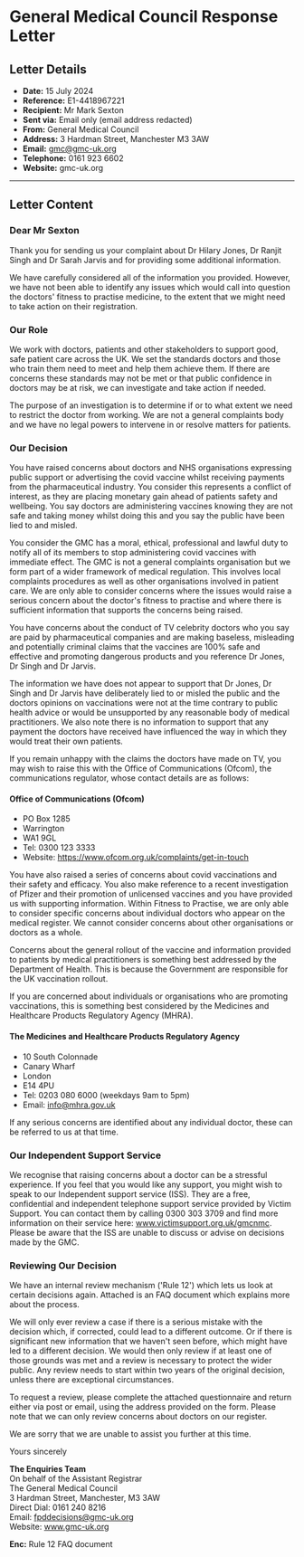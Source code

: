 # General Medical Council Response Letter

## Letter Details
- **Date:** 15 July 2024
- **Reference:** E1-4418967221
- **Recipient:** Mr Mark Sexton
- **Sent via:** Email only (email address redacted)
- **From:** General Medical Council
- **Address:** 3 Hardman Street, Manchester M3 3AW
- **Email:** gmc@gmc-uk.org
- **Telephone:** 0161 923 6602
- **Website:** gmc-uk.org

---

## Letter Content

### Dear Mr Sexton

Thank you for sending us your complaint about Dr Hilary Jones, Dr Ranjit Singh and Dr Sarah Jarvis and for providing some additional information.

We have carefully considered all of the information you provided. However, we have not been able to identify any issues which would call into question the doctors' fitness to practise medicine, to the extent that we might need to take action on their registration.

### Our Role

We work with doctors, patients and other stakeholders to support good, safe patient care across the UK. We set the standards doctors and those who train them need to meet and help them achieve them. If there are concerns these standards may not be met or that public confidence in doctors may be at risk, we can investigate and take action if needed.

The purpose of an investigation is to determine if or to what extent we need to restrict the doctor from working. We are not a general complaints body and we have no legal powers to intervene in or resolve matters for patients.

### Our Decision

You have raised concerns about doctors and NHS organisations expressing public support or advertising the covid vaccine whilst receiving payments from the pharmaceutical industry. You consider this represents a conflict of interest, as they are placing monetary gain ahead of patients safety and wellbeing. You say doctors are administering vaccines knowing they are not safe and taking money whilst doing this and you say the public have been lied to and misled.

You consider the GMC has a moral, ethical, professional and lawful duty to notify all of its members to stop administering covid vaccines with immediate effect. The GMC is not a general complaints organisation but we form part of a wider framework of medical regulation. This involves local complaints procedures as well as other organisations involved in patient care. We are only able to consider concerns where the issues would raise a serious concern about the doctor's fitness to practise and where there is sufficient information that supports the concerns being raised.

You have concerns about the conduct of TV celebrity doctors who you say are paid by pharmaceutical companies and are making baseless, misleading and potentially criminal claims that the vaccines are 100% safe and effective and promoting dangerous products and you reference Dr Jones, Dr Singh and Dr Jarvis.

The information we have does not appear to support that Dr Jones, Dr Singh and Dr Jarvis have deliberately lied to or misled the public and the doctors opinions on vaccinations were not at the time contrary to public health advice or would be unsupported by any reasonable body of medical practitioners. We also note there is no information to support that any payment the doctors have received have influenced the way in which they would treat their own patients.

If you remain unhappy with the claims the doctors have made on TV, you may wish to raise this with the Office of Communications (Ofcom), the communications regulator, whose contact details are as follows:

#### Office of Communications (Ofcom)
- PO Box 1285
- Warrington
- WA1 9GL
- Tel: 0300 123 3333
- Website: https://www.ofcom.org.uk/complaints/get-in-touch

You have also raised a series of concerns about covid vaccinations and their safety and efficacy. You also make reference to a recent investigation of Pfizer and their promotion of unlicensed vaccines and you have provided us with supporting information. Within Fitness to Practise, we are only able to consider specific concerns about individual doctors who appear on the medical register. We cannot consider concerns about other organisations or doctors as a whole.

Concerns about the general rollout of the vaccine and information provided to patients by medical practitioners is something best addressed by the Department of Health. This is because the Government are responsible for the UK vaccination rollout.

If you are concerned about individuals or organisations who are promoting vaccinations, this is something best considered by the Medicines and Healthcare Products Regulatory Agency (MHRA).

#### The Medicines and Healthcare Products Regulatory Agency
- 10 South Colonnade
- Canary Wharf
- London
- E14 4PU
- Tel: 0203 080 6000 (weekdays 9am to 5pm)
- Email: info@mhra.gov.uk

If any serious concerns are identified about any individual doctor, these can be referred to us at that time.

### Our Independent Support Service

We recognise that raising concerns about a doctor can be a stressful experience. If you feel that you would like any support, you might wish to speak to our Independent support service (ISS). They are a free, confidential and independent telephone support service provided by Victim Support. You can contact them by calling 0300 303 3709 and find more information on their service here: www.victimsupport.org.uk/gmcnmc. Please be aware that the ISS are unable to discuss or advise on decisions made by the GMC.

### Reviewing Our Decision

We have an internal review mechanism ('Rule 12') which lets us look at certain decisions again. Attached is an FAQ document which explains more about the process.

We will only ever review a case if there is a serious mistake with the decision which, if corrected, could lead to a different outcome. Or if there is significant new information that we haven't seen before, which might have led to a different decision. We would then only review if at least one of those grounds was met and a review is necessary to protect the wider public. Any review needs to start within two years of the original decision, unless there are exceptional circumstances.

To request a review, please complete the attached questionnaire and return either via post or email, using the address provided on the form. Please note that we can only review concerns about doctors on our register.

We are sorry that we are unable to assist you further at this time.

Yours sincerely

**The Enquiries Team**  
On behalf of the Assistant Registrar  
The General Medical Council  
3 Hardman Street, Manchester, M3 3AW  
Direct Dial: 0161 240 8216  
Email: fpddecisions@gmc-uk.org  
Website: www.gmc-uk.org

**Enc:** Rule 12 FAQ document